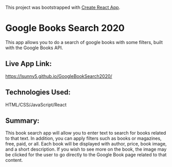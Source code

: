 This project was bootstrapped with [Create React App](https://github.com/facebook/create-react-app).

# Google Books Search 2020
This app allows you to do a search of google books with some filters, built with the Google Books API.  

## Live App Link:  
https://lsunny5.github.io/GoogleBookSearch2020/

## Technologies Used:
HTML/CSS/JavaScript/React

## Summary: 
This book search app will allow you to enter text to search for books related to that text.  In addition, you can apply filters such as books or magazines, free, paid, or all.  Each book will be displayed with author, price, book image, and a short description.  If you wish to see more on the book, the image may be clicked for the user to go directly to the Google Book page related to that content.  